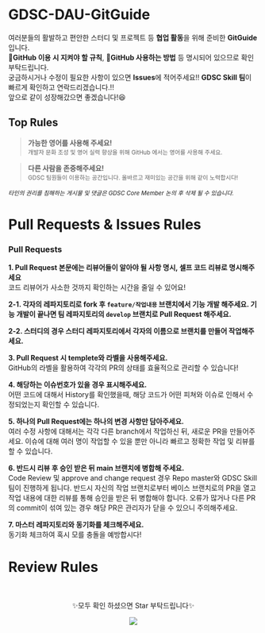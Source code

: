 
# GDSC-DAU-GitGuide
여러분들의 활발하고 편안한 스터디 및 프로젝트 등 **협업 활동**을 위해 준비한 **GitGuide** 입니다. <br>
📑**GitHub 이용 시 지켜야 할 규칙**, 📝**GitHub 사용하는 방법** 등 명시되어 있으므로 확인 부탁드립니다. <br> 
궁금하시거나 수정이 필요한 사항이 있으면 **Issues**에 적어주세요!! **GDSC Skill 팀**이 빠르게 확인하고 연락드리겠습니다.!! <br>
앞으로 같이 성장해갔으면 좋겠습니다!😆

## **Top Rules** 
>**가능한 영어를 사용해 주세요!** <br>
>  <sub>개발자 문화 조성 및 영어 실력 향상을 위해 GitHub 에서는 영어를 사용해 주세요.</sub>  <br>

> **다른 사람을 존중해주세요!** <br>
> <sub>GDSC 팀원들이 이용하는 공간입니다. 올바르고 재미있는 공간을 위해 같이 노력합시다!</sub> <br>

<sup>*타인의 권리를 침해하는 게시물 및 댓글은 GDSC Core Member 논의 후 삭제 될 수 있습니다.*</sup>



# Pull Requests & Issues Rules

### **Pull Requests**
**1. Pull Request 본문에는 리뷰어들이 알아야 될 사항 명시, 셀프 코드 리뷰로 명시해주세요** <br>
코드 리뷰어가 사소한 것까지 확인하는 시간을 줄일 수 있어요!

**2-1. 각자의 레파지토리로 fork 후  `feature/작업내용`  브랜치에서 기능 개발 해주세요.  기능 개발이 끝나면 팀 레파지토리의  `develop`  브랜치로 Pull Request 해주세요.**

**2-2. 스터디의 경우 스터디 레파지토리에서 각자의 이름으로 브랜치를 만들어 작업해주세요.**

**3. Pull Request 시 templete와 라벨을 사용해주세요.** <br>
GitHub의 라벨을 활용하여 각각의 PR의 상태를 효율적으로 관리할 수 있습니다!

**4.  해당하는 이슈번호가 있을 경우 표시해주세요.** <br>
어떤 코드에 대해서 History를 확인했을때, 해당 코드가 어떤 피쳐와 이슈로 인해서 수정되었는지 확인할 수 있습니다.


**5. 하나의 Pull Request에는 하나의 변경 사항만 담아주세요.** <br>
여러 수정 사항에 대해서는 각각 다른 branch에서 작업하신 뒤, 새로운 PR을 만들어주세요. 이슈에 대해 여러 명이 작업할 수 있을 뿐만 아니라 빠르고 정확한 작업 및 리뷰를 할 수 있습니다.

**6. 반드시 리뷰 후 승인 받은 뒤 main 브랜치에 병합해 주세요.** <br>
Code Review 및 approve and change request 경우 Repo master와 GDSC Skill 팀이 진행하게 됩니다. 반드시 자신의 작업 브랜치로부터 베이스 브랜치로의 PR을 열고 작업 내용에 대한 리뷰를 통해 승인을 받은 뒤 병합해야 합니다. 오류가 많거나 다른 PR의 commit이 섞여 있는 경우 해당 PR은 관리자가 닫을 수 있으니 주의해주세요.

**7. 마스터 레파지토리와 동기화를 체크해주세요.** <br>
동기화 체크하여 혹시 모를 충돌을 예방합시다!

# Review Rules


<br>
<p align="center">✨모두 확인 하셨으면 Star 부탁드립니다✨<p>
<p align="center"><img src="https://user-images.githubusercontent.com/86817044/192083065-da52375f-314a-498d-9294-e03a04352391.png"></p>

